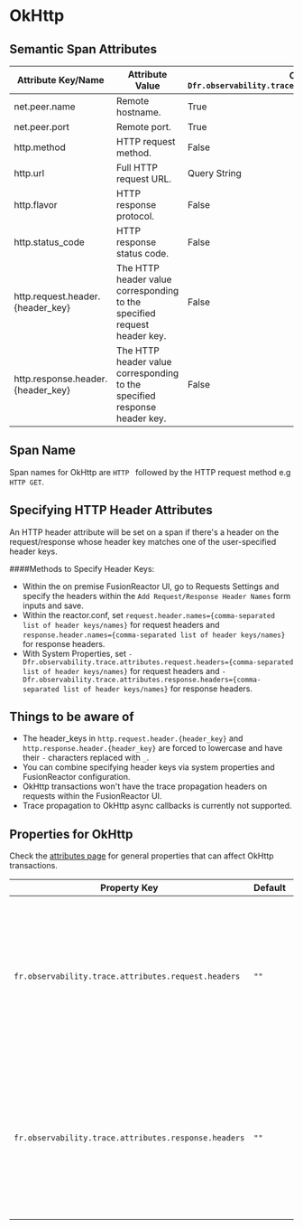 # OkHttp

## Semantic Span Attributes
| Attribute Key/Name | Attribute Value | Obfuscated/Unset when `-Dfr.observability.trace.attributes.semantics.obfuscation.enabled=true` |
| -- | -------- | -- |
| net.peer.name | Remote hostname. | True |
| net.peer.port | Remote port. | True |
| http.method | HTTP request method. | False |
| http.url | Full HTTP request URL. | Query String |
| http.flavor | HTTP response protocol. | False |
| http.status_code | HTTP response status code. | False |
| http.request.header.{header_key} | The HTTP header value corresponding to the specified request header key. | False |
| http.response.header.{header_key} | The HTTP header value corresponding to the specified response header key. | False |


## Span Name
Span names for OkHttp are `HTTP ` followed by the HTTP request method e.g `HTTP GET`.

## Specifying HTTP Header Attributes
An HTTP header attribute will be set on a span if there's a header on the request/response whose header key matches one of the user-specified header keys.

####Methods to Specify Header Keys:

- Within the on premise FusionReactor UI, go to Requests Settings and specify the headers within the `Add Request/Response Header Names` form inputs and save.
- Within the reactor.conf, set `request.header.names={comma-separated list of header keys/names}` for request headers and `response.header.names={comma-separated list of header keys/names}` for response headers.
- With System Properties, set `-Dfr.observability.trace.attributes.request.headers={comma-separated list of header keys/names}` for request headers and `-Dfr.observability.trace.attributes.response.headers={comma-separated list of header keys/names}` for response headers.

## Things to be aware of

- The header_keys in `http.request.header.{header_key}` and `http.response.header.{header_key}` are forced to lowercase and have their `-` characters replaced with `_`.
- You can combine specifying header keys via system properties and FusionReactor configuration.
- OkHttp transactions won't have the trace propagation headers on requests within the FusionReactor UI.
- Trace propagation to OkHttp async callbacks is currently not supported.


## Properties for OkHttp
Check the [attributes page](../attributes.md#properties-used-for-attributes) for general properties that can affect OkHttp transactions.

| Property Key | Default | Description |
| -- | -- | -------- |
| `fr.observability.trace.attributes.request.headers` | `""` | Comma separated list of request header names to match and attach header to WebRequest, OkHttp and Httpclient span attributes. |
| `fr.observability.trace.attributes.response.headers` | `""` | Comma separated list of response header names to match and attach header to WebRequest, OkHttp and Httpclient span attributes. |
